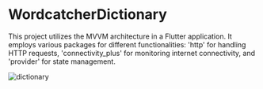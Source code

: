 # WordcatcherDictionary

This project utilizes the MVVM architecture in a Flutter application. It employs various packages for different functionalities: 'http' for handling HTTP requests, 'connectivity_plus' for monitoring internet connectivity, and 'provider' for state management.

![dictionary](https://github.com/sumeyyekilincc/WordcatcherDictionary---Provider/assets/143969693/b31d9ffc-9a52-4709-bcfb-440a12b7f1bb)
